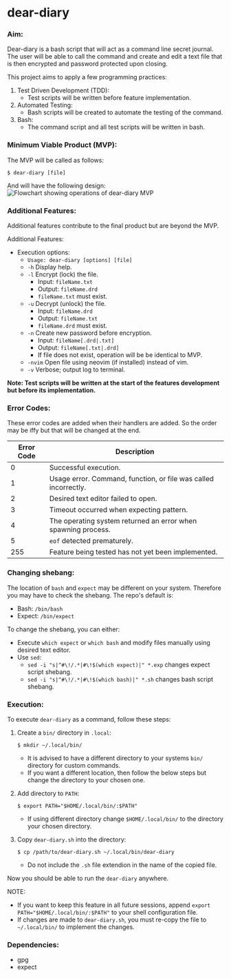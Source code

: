 # dear-diary

### Aim:
Dear-diary is a bash script that will act as a command line secret journal. The user will be able to call the command and create and edit a text file that is then encrypted and password protected
upon closing.

This project aims to apply a few programming practices:
1) Test Driven Development (TDD):
	- Test scripts will be written before feature implementation.
 2) Automated Testing:
	- Bash scripts will be created to automate the testing of the command.
 3) Bash:
	- The command script and all test scripts will be written in bash.

### Minimum Viable Product (MVP):
The MVP will be called as follows:
```
$ dear-diary [file]
```

And will have the following design:
![Flowchart showing operations of dear-diary MVP](https://github.com/user-attachments/assets/f371f4e9-19f4-4f1f-93b7-24706027ecf7)


### Additional Features:
Additional features contribute to the final product but are beyond the MVP.

Additional Features:
- Execution options:
	- `Usage: dear-diary [options] [file]`
	- `-h` Display help.
	- `-l` Encrypt (lock) the file.
		- Input: `fileName.txt`
		- Output: `fileName.drd`
		- `fileName.txt` must exist.
	- `-u` Decrypt (unlock) the file.
		- Input: `fileName.drd`
		- Output: `fileName.txt`
		- `fileName.drd` must exist.
	- `-n` Create new password before encryption.
		- Input: `fileName[.drd|.txt]`
		- Output: `fileName[.txt|.drd]`
		- If file does not exist, operation will be be identical to MVP.
	- `-nvim` Open file using neovim (if installed) instead of vim.
	- `-v` Verbose; output log to terminal.

**Note: Test scripts will be written at the start of the features development but before its implementation.**

### Error Codes:
These error codes are added when their handlers are added. So the order may be iffy but that will be changed at the end.

Error Code | Description
---|---
0|Successful execution.
1|Usage error. Command, function, or file was called incorrectly.
2|Desired text editor failed to open.
3|Timeout occurred when expecting pattern.
4|The operating system returned an error when spawning process.
5|`eof` detected prematurely.
255|Feature being tested has not yet been implemented.

### Changing shebang:
The location of `bash` and `expect` may be different on your system. Therefore you may have to check the shebang. The repo's default is:
- Bash: `/bin/bash`
- Expect: `/bin/expect`

To change the shebang, you can either:
- Execute `which expect` or `which bash` and modify files manually using desired text editor.
- Use `sed`:
    - `sed -i "s|^#\!/.*|#\!$(which expect)|" *.exp` changes expect script shebang.
    - `sed -i "s|^#\!/.*|#\!$(which bash)|" *.sh` changes bash script shebang.

### Execution:
To execute `dear-diary` as a command, follow these steps:
1. Create a `bin/` directory in `.local`:
	```
	$ mkdir ~/.local/bin/
	```
	- It is advised to have a different directory to your systems `bin/` directory for custom commands.
	- If you want a different location, then follow the below steps but change the directory to your chosen one.


2. Add directory to `PATH`:
	```
	$ export PATH="$HOME/.local/bin/:$PATH"
	```
	- If using different directory change `$HOME/.local/bin/` to the directory your chosen directory.


3. Copy `dear-diary.sh` into the directory:
	```
	$ cp /path/to/dear-diary.sh ~/.local/bin/dear-diary
	```
	- Do not include the `.sh` file extendion in the name of the copied file.

Now you should be able to run the `dear-diary` anywhere.

NOTE:
- If you want to keep this feature in all future sessions, append `export PATH="$HOME/.local/bin/:$PATH"` to your shell configuration file.
- If changes are made to `dear-diary.sh`, you must re-copy the file to `~/.local/bin/` to implement the changes.

### Dependencies:
- gpg
- expect
